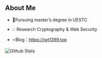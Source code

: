 ## About Me

- 🌱Pursuing master’s degree in UESTC

- 💡 Research  Cryptography & Web Security

- ⭐️Blog：https://jwt1399.top



![Github Stats](https://github-readme-stats.vercel.app/api?username=jwt1399&show_icons=true&theme=vue&count_private=true)

